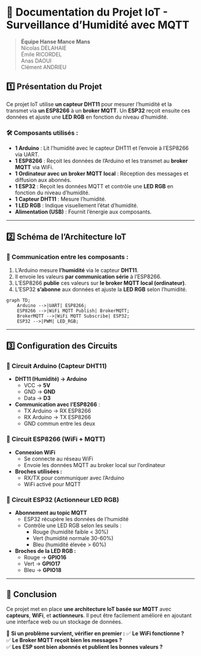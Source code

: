 # 📌 Documentation du Projet IoT - Surveillance d’Humidité avec MQTT

> **Équipe Hanse Mance Mans**  
> Nicolas DELAHAIE  
> Émile RICORDEL  
> Anas DAOUI  
> Clément ANDRIEU


## **1️⃣ Présentation du Projet**
Ce projet IoT utilise **un capteur DHT11** pour mesurer l’humidité et la transmet via **un ESP8266** à un **broker MQTT**. Un **ESP32** reçoit ensuite ces données et ajuste une **LED RGB** en fonction du niveau d’humidité.

### **🛠️ Composants utilisés :**
- **1 Arduino** : Lit l’humidité avec le capteur DHT11 et l’envoie à l’ESP8266 via UART.
- **1 ESP8266** : Reçoit les données de l’Arduino et les transmet au **broker MQTT** via WiFi.
- **1 Ordinateur avec un broker MQTT local** : Réception des messages et diffusion aux abonnés.
- **1 ESP32** : Reçoit les données MQTT et contrôle une **LED RGB** en fonction du niveau d’humidité.
- **1 Capteur DHT11** : Mesure l’humidité.
- **1 LED RGB** : Indique visuellement l’état d’humidité.
- **Alimentation (USB)** : Fournit l’énergie aux composants.

---

## **2️⃣ Schéma de l’Architecture IoT**

### **📡 Communication entre les composants :**
1. L’Arduino mesure **l’humidité** via le capteur **DHT11**.
2. Il envoie les valeurs **par communication série** à l’ESP8266.
3. L’ESP8266 **publie** ces valeurs sur **le broker MQTT local (ordinateur)**.
4. L’ESP32 **s’abonne** aux données et ajuste la **LED RGB** selon l’humidité.

```mermaid
graph TD;
    Arduino -->|UART| ESP8266;
    ESP8266 -->|WiFi MQTT Publish| BrokerMQTT;
    BrokerMQTT -->|WiFi MQTT Subscribe| ESP32;
    ESP32 -->|PWM| LED_RGB;
```

---

## **3️⃣ Configuration des Circuits**
### **📌 Circuit Arduino (Capteur DHT11)**
- **DHT11 (Humidité) → Arduino**
  - VCC → **5V**
  - GND → **GND**
  - Data → **D3**
- **Communication avec l’ESP8266** :
  - TX Arduino → RX ESP8266
  - RX Arduino → TX ESP8266
  - GND commun entre les deux

### **📌 Circuit ESP8266 (WiFi + MQTT)**
- **Connexion WiFi**
  - Se connecte au réseau WiFi
  - Envoie les données MQTT au broker local sur l’ordinateur
- **Broches utilisées :**
  - RX/TX pour communiquer avec l’Arduino
  - WiFi activé pour MQTT

### **📌 Circuit ESP32 (Actionneur LED RGB)**
- **Abonnement au topic MQTT**
  - ESP32 récupère les données de l’humidité
  - Contrôle une LED RGB selon les seuils :
    - Rouge (humidité faible < 30%)
    - Vert (humidité normale 30-60%)
    - Bleu (humidité élevée > 60%)
- **Broches de la LED RGB :**
  - Rouge → **GPIO16**
  - Vert → **GPIO17**
  - Bleu → **GPIO18**

---


## **📌 Conclusion**
Ce projet met en place **une architecture IoT basée sur MQTT** avec **capteurs**, **WiFi**, et **actionneurs**. Il peut être facilement amélioré en ajoutant une interface web ou un stockage de données.

📌 **Si un problème survient, vérifier en premier :**
✅ **Le WiFi fonctionne ?**  
✅ **Le Broker MQTT reçoit bien les messages ?**  
✅ **Les ESP sont bien abonnés et publient les bonnes valeurs ?**  
